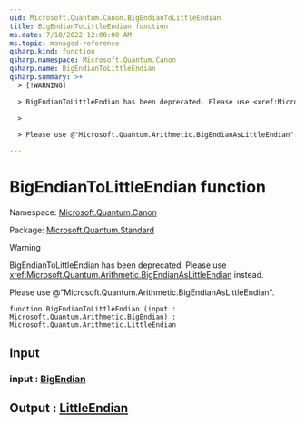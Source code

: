 ```yaml
---
uid: Microsoft.Quantum.Canon.BigEndianToLittleEndian
title: BigEndianToLittleEndian function
ms.date: 7/18/2022 12:00:00 AM
ms.topic: managed-reference
qsharp.kind: function
qsharp.namespace: Microsoft.Quantum.Canon
qsharp.name: BigEndianToLittleEndian
qsharp.summary: >+
  > [!WARNING]

  > BigEndianToLittleEndian has been deprecated. Please use <xref:Microsoft.Quantum.Arithmetic.BigEndianAsLittleEndian> instead.

  >

  > Please use @"Microsoft.Quantum.Arithmetic.BigEndianAsLittleEndian".

---
```


# BigEndianToLittleEndian function

Namespace: [Microsoft.Quantum.Canon](xref:Microsoft.Quantum.Canon)

Package: [Microsoft.Quantum.Standard](https://nuget.org/packages/Microsoft.Quantum.Standard)


> [!WARNING]
> BigEndianToLittleEndian has been deprecated. Please use <xref:Microsoft.Quantum.Arithmetic.BigEndianAsLittleEndian> instead.
>
> Please use @"Microsoft.Quantum.Arithmetic.BigEndianAsLittleEndian".



```qsharp
function BigEndianToLittleEndian (input : Microsoft.Quantum.Arithmetic.BigEndian) : Microsoft.Quantum.Arithmetic.LittleEndian
```


## Input

### input : [BigEndian](xref:Microsoft.Quantum.Arithmetic.BigEndian)





## Output : [LittleEndian](xref:Microsoft.Quantum.Arithmetic.LittleEndian)

